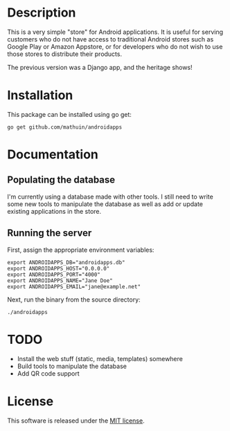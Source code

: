 # Description

This is a very simple "store" for Android applications.  It is useful for serving customers who do not have access to traditional Android stores such as Google Play or Amazon Appstore, or for developers who do not wish to use those stores to distribute their products.

The previous version was a Django app, and the heritage shows!

# Installation

This package can be installed using go get:

````
go get github.com/mathuin/androidapps
````

# Documentation

## Populating the database

I'm currently using a database made with other tools.  I still need to write some new tools to manipulate the database as well as add or update existing applications in the store.

## Running the server

First, assign the appropriate environment variables:

````
export ANDROIDAPPS_DB="androidapps.db"
export ANDROIDAPPS_HOST="0.0.0.0"
export ANDROIDAPPS_PORT="4000"
export ANDROIDAPPS_NAME="Jane Doe"
export ANDROIDAPPS_EMAIL="jane@example.net"
````

Next, run the binary from the source directory:

````
./androidapps
````

# TODO

* Install the web stuff (static, media, templates) somewhere
* Build tools to manipulate the database
* Add QR code support

# License

This software is released under the [MIT license](http://opensource.org/licenses/mit-license.php).
